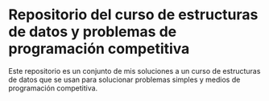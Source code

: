 # Repositorio del curso de estructuras de datos y problemas de programación competitiva

Este repositorio es un conjunto de mis soluciones a un curso de estructuras de datos que se usan para solucionar problemas simples y medios de programación competitiva.